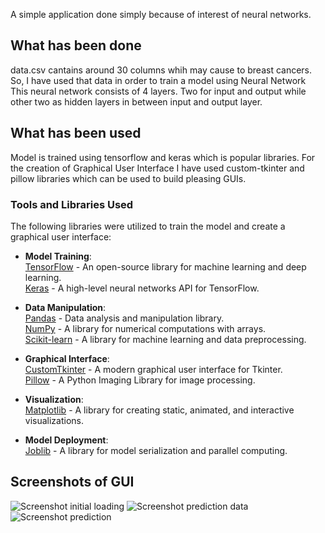 A simple application done simply because of interest of neural networks.

## What has been done
data.csv cantains around 30 columns whih may cause to breast cancers. So, I have used that data in order to train a model using Neural Network
This neural network consists of 4 layers. Two for input and output while other two as hidden layers in between input and output layer.

## What has been used
Model is trained using tensorflow and keras which is popular libraries.
For the creation of Graphical User Interface I have used custom-tkinter and pillow libraries which can be used to build pleasing GUIs.

### Tools and Libraries Used

The following libraries were utilized to train the model and create a graphical user interface:

- **Model Training**:  
  [TensorFlow](https://www.tensorflow.org/) - An open-source library for machine learning and deep learning.  
  [Keras](https://keras.io/) - A high-level neural networks API for TensorFlow.  

- **Data Manipulation**:  
  [Pandas](https://pandas.pydata.org/) - Data analysis and manipulation library.  
  [NumPy](https://numpy.org/) - A library for numerical computations with arrays.  
  [Scikit-learn](https://scikit-learn.org/) - A library for machine learning and data preprocessing.  

- **Graphical Interface**:  
  [CustomTkinter](https://github.com/TomSchimansky/CustomTkinter) - A modern graphical user interface for Tkinter.  
  [Pillow](https://pillow.readthedocs.io/en/stable/) - A Python Imaging Library for image processing.  

- **Visualization**:  
  [Matplotlib](https://matplotlib.org/) - A library for creating static, animated, and interactive visualizations.  

- **Model Deployment**:  
  [Joblib](https://joblib.readthedocs.io/en/latest/) - A library for model serialization and parallel computing.  


## Screenshots of GUI
![Screenshot initial loading](https://github.com/user-attachments/assets/e5aa1581-54f0-4539-8b26-193db16e6eb6)
![Screenshot prediction data](https://github.com/user-attachments/assets/246db978-28bc-4ab5-b098-f40503659c92)
![Screenshot prediction](https://github.com/user-attachments/assets/3649a6ce-8337-414c-ad60-100e31b25eb2)
